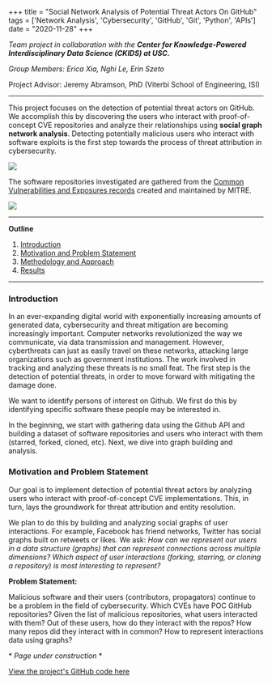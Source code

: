 +++
title = "Social Network Analysis of Potential Threat Actors On GitHub"
tags = ['Network Analysis', 'Cybersecurity', 'GitHub', 'Git', 'Python', 'APIs']
date = "2020-11-28"
+++

*Team project in collaboration with the **Center for Knowledge-Powered Interdisciplinary Data Science (CKIDS) at USC.*** 

*Group Members: Erica Xia, Nghi Le, Erin Szeto*

Project Advisor: Jeremy Abramson, PhD (Viterbi School of Engineering, ISI)

---

This project focuses on the detection of potential threat actors on GitHub. We accomplish this by discovering the users who interact with proof-of-concept CVE repositories and analyze their relationships using **social graph network analysis**. Detecting potentially malicious users who interact with software exploits is the first step towards the process of threat attribution in cybersecurity. 

![](/images/nw-preview.png)

The software repositories investigated are gathered from the [Common Vulnerabilities and Exposures records](https://cve.mitre.org/index.html) created and maintained by MITRE. 


![](/images/cve-logo.png)


---

**Outline**

1. [Introduction](#introduction)
2. [Motivation and Problem Statement](#motivation-and-problem-statement)
3. [Methodology and Approach](#methodology-and-approach)
4. [Results](#results)

---



### Introduction

In an ever-expanding digital world with exponentially increasing amounts of generated data, cybersecurity and threat mitigation are becoming increasingly important. Computer networks revolutionized the way we communicate, via data transmission and management. However, cyberthreats can just as easily travel on these networks, attacking large organizations such as government institutions. The work involved in tracking and analyzing these threats is no small feat. The first step is the detection of potential threats, in order to move forward with mitigating the damage done.


<!-- <more intro about CVEs, software repos, github>
 -->

We want to identify persons of interest on Github. We first do this by identifying specific software these people may be interested in.

In the beginning, we start with gathering data using the Github API and building a dataset of software repositories and users who interact with them (starred, forked, cloned, etc). Next, we dive into graph building and analysis. 

<!-- <intro about social graph analysis in laymans terms for someone whos unfamiliar> -->



### Motivation and Problem Statement


Our goal is to implement detection of potential threat actors by analyzing users who interact with proof-of-concept CVE implementations. This, in turn, lays the groundwork for threat attribution and entity resolution.

We plan to do this by building and analyzing social graphs of user interactions. For example, Facebook has friend networks, Twitter has social graphs built on retweets or likes. We ask: *How can we represent our users in a data structure (graphs) that can represent connections across multiple dimensions? Which aspect of user interactions (forking, starring, or cloning a repository) is most interesting to represent?*


**Problem Statement:**

Malicious software and their users (contributors, propagators) continue to be a problem in the field of cybersecurity. 
Which CVEs have POC GitHub repositories?
Given the list of malicious repositories, what users interacted with them?
Out of these users, how do they interact with the repos? How many repos did they interact with in common?
How to represent interactions data using graphs?


<!-- TODO: -->
\* *Page under construction* *



<!-- 
### Methodology and Approach


#### Gathering data


![](/images/star-hist.png)



#### Storing data




#### Building social network graphs


Python package networkx

Gephi



### Results


![](/images/network1.png)
![](/images/network2.png)
![](/images/degree-distrb.png)




 -->
[View the project's GitHub code here](https://github.com/github-cve-social-graph/network_graphs)
